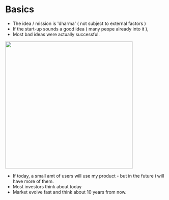 # Basics

- The idea / mission is 'dharma' ( not subject to external factors )
- If the start-up sounds a good idea ( many peope already into it ),
- Most bad ideas were actually successful.


<img src="https://github.com/shekharbiswas/Startup-guide/assets/32758439/df9f0905-1d89-42f0-9725-cd0b752c8d66" width="400">


- If today, a small amt of users will use my product - but in the future i will have more of them.
- Most investors think about today
- Market evolve fast and think about 10 years from now.
